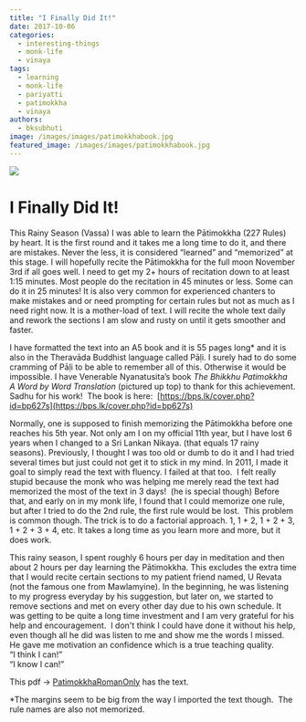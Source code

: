 ```yaml
---
title: "I Finally Did It!"
date: 2017-10-06
categories: 
  - interesting-things
  - monk-life
  - vinaya
tags: 
  - learning
  - monk-life
  - pariyatti
  - patimokkha
  - vinaya
authors: 
  - bksubhuti
image: /images/images/patimokkhabook.jpg
featured_image: /images/images/patimokkhabook.jpg
---
```


[![](/images/patimokkhabook.jpg)](/images/2017/10/patimokkhabook.jpg)

# I Finally Did It!

This Rainy Season (Vassa) I was able to learn the Pātimokkha (227 Rules) by heart. It is the first round and it takes me a long time to do it, and there are mistakes. Never the less, it is considered “learned” and “memorized” at this stage. I will hopefully recite the Pātimokkha for the full moon November 3rd if all goes well. I need to get my 2+ hours of recitation down to at least 1:15 minutes. Most people do the recitation in 45 minutes or less. Some can do it in 25 minutes! It is also very common for experienced chanters to make mistakes and or need prompting for certain rules but not as much as I need right now. It is a mother-load of text. I will recite the whole text daily and rework the sections I am slow and rusty on until it gets smoother and faster.

I have formatted the text into an A5 book and it is 55 pages long\* and it is also in the Theravāda Buddhist language called Pāḷi. I surely had to do some cramming of Pāḷi to be able to remember all of this. Otherwise it would be impossible. I have Venerable Nyanatusita’s book _The Bhikkhu Patimokkha_  
_A Word by Word Translation_ (pictured up top) to thank for this achievement. Sadhu for his work!  The book is here:  [https://bps.lk/cover.php?id=bp627s](https://bps.lk/cover.php?id=bp627s)

Normally, one is supposed to finish memorizing the Pātimokkha before one reaches his 5th year. Not only am I on my official 11th year, but I have lost 6 years when I changed to a Sri Lankan Nikaya. (that equals 17 rainy seasons). Previously, I thought I was too old or dumb to do it and I had tried several times but just could not get it to stick in my mind. In 2011, I made it goal to simply read the text with fluency. I failed at that too.  I felt really stupid because the monk who was helping me merely read the text had memorized the most of the text in 3 days!  (he is special though) Before that, and early on in my monk life, I found that I could memorize one rule, but after I tried to do the 2nd rule, the first rule would be lost.  This problem is common though. The trick is to do a factorial approach. 1, 1 + 2, 1 + 2 + 3, 1 + 2 + 3 + 4, etc. It takes a long time as you learn more and more, but it does work.

This rainy season, I spent roughly 6 hours per day in meditation and then about 2 hours per day learning the Pātimokkha. This excludes the extra time that I would recite certain sections to my patient friend named, U Revata (not the famous one from Mawlamyine). In the beginning, he was listening to my progress everyday by his suggestion, but later on, we started to remove sections and met on every other day due to his own schedule. It was getting to be quite a long time investment and I am very grateful for his help and encouragement.  I don't think I could have done it without his help, even though all he did was listen to me and show me the words I missed.  He gave me motivation an confidence which is a true teaching quality.  
“I think I can!”  
“I know I can!”

This pdf -> [PatimokkhaRomanOnly](assets/PatimokkhaRomanOnly.pdf) has the text.

\*The margins seem to be big from the way I imported the text though.  The rule names are also not memorized.